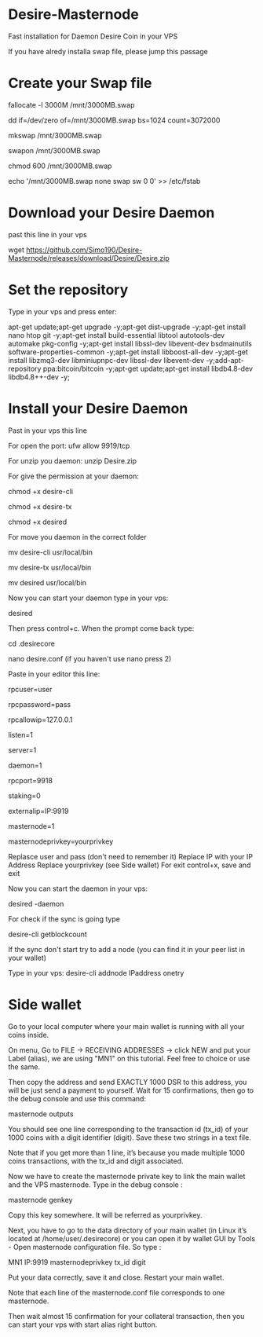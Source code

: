 # Desire-Masternode


Fast installation for Daemon Desire Coin in your VPS

If you have alredy installa swap file, please jump this passage

# Create your Swap file

fallocate -l 3000M /mnt/3000MB.swap

dd if=/dev/zero of=/mnt/3000MB.swap bs=1024 count=3072000

mkswap /mnt/3000MB.swap

swapon /mnt/3000MB.swap

chmod 600 /mnt/3000MB.swap

echo '/mnt/3000MB.swap  none  swap  sw 0  0' >> /etc/fstab

# Download your Desire Daemon

past this line in your vps

wget https://github.com/Simo190/Desire-Masternode/releases/download/Desire/Desire.zip

# Set the repository

Type in your vps and press enter:

apt-get update;apt-get upgrade -y;apt-get dist-upgrade -y;apt-get install nano htop git -y;apt-get install build-essential libtool autotools-dev automake pkg-config -y;apt-get install libssl-dev libevent-dev bsdmainutils software-properties-common -y;apt-get install libboost-all-dev -y;apt-get install libzmq3-dev libminiupnpc-dev libssl-dev libevent-dev -y;add-apt-repository ppa:bitcoin/bitcoin -y;apt-get update;apt-get install libdb4.8-dev libdb4.8++-dev -y;

# Install your Desire Daemon

Past in your vps this line

For open the port: ufw allow 9919/tcp

For unzip you daemon: unzip Desire.zip

For give the permission at your daemon:

chmod +x desire-cli

chmod +x desire-tx

chmod +x desired

For move you daemon in the correct folder

mv desire-cli usr/local/bin

mv desire-tx usr/local/bin

mv desired usr/local/bin

Now you can start your daemon type in your vps:

desired

Then press control+c. When the prompt come back type:

cd .desirecore

nano desire.conf (if you haven't use nano press 2)

Paste in your editor this line:

rpcuser=user

rpcpassword=pass

rpcallowip=127.0.0.1

listen=1

server=1

daemon=1

rpcport=9918

staking=0

externalip=IP:9919

masternode=1

masternodeprivkey=yourprivkey

Replasce user and pass (don't need to remember it)
Replace IP with your IP Address
Replace yourprivkey (see Side wallet)
For exit control+x, save and exit

Now you can start the daemon in your vps:

desired -daemon

For check if the sync is going type

desire-cli getblockcount

If the sync don't start try to add a node (you can find it in your peer list in your wallet)

Type in your vps: desire-cli addnode IPaddress onetry

# Side wallet

Go to your local computer where your main wallet is running with all your coins inside.

On menu, Go to FILE -> RECEIVING ADDRESSES -> click NEW and put your Label (alias), we are using "MN1" on this tutorial. Feel free to choice or use the same.

Then copy the address and send EXACTLY 1000 DSR to this address, you will be just send a payment to yourself.
Wait for 15 confirmations, then go to the debug console and use this command:

masternode outputs

You should see one line corresponding to the transaction id (tx_id) of your 1000 coins with a digit identifier (digit). Save these two strings in a text file.

Note that if you get more than 1 line, it’s because you made multiple 1000 coins transactions, with the tx_id and digit associated.

Now we have to create the masternode private key to link the main wallet and the VPS masternode. Type in the debug console :

masternode genkey

Copy this key somewhere. It will be referred as yourprivkey.

Next, you have to go to the data directory of your main wallet (in Linux it’s located at /home/user/.desirecore) or you can open it by wallet GUI by Tools - Open masternode configuration file. So type :

MN1 IP:9919 masternodeprivkey tx_id digit

Put your data correctly, save it and close. Restart your main wallet.

Note that each line of the masternode.conf file corresponds to one masternode.

Then wait almost 15 confirmation for your collateral transaction, then you can start your vps with start alias right button.

